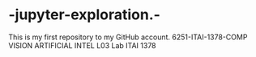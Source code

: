 # -jupyter-exploration.-
This is my first repository to my GitHub account. 6251-ITAI-1378-COMP VISION ARTIFICIAL INTEL L03 Lab ITAI 1378

